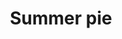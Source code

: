 ---
layout: item
title: Summer pie
item-id: 7218
datatable: true
id: 7218
name: "Summer pie"
members: true
lowalch: 56
highalch: 84
examine: "All the fruits of a very small forest."
monsters:
  - id: 2206
    name: "Starlight"
    members: true
    combat_level: 149
    wiki_url: "https://oldschool.runescape.wiki/w/Starlight"
    drops:
      - quantity: "1"
        rarity: 0.06299212598425197
    image: "https://oldschool.runescape.wiki/images/thumb/1/15/Starlight.png/300px-Starlight.png?f8be1"
  - id: 2207
    name: "Growler"
    members: true
    combat_level: 139
    wiki_url: "https://oldschool.runescape.wiki/w/Growler"
    drops:
      - quantity: "1"
        rarity: 0.06299212598425197
    image: "https://oldschool.runescape.wiki/images/thumb/f/f3/Growler.png/300px-Growler.png?4ef2e"
  - id: 2208
    name: "Bree"
    members: true
    combat_level: 146
    wiki_url: "https://oldschool.runescape.wiki/w/Bree"
    drops:
      - quantity: "1"
        rarity: 0.06299212598425197
    image: "https://oldschool.runescape.wiki/images/thumb/6/64/Bree.png/250px-Bree.png?58670"
  - id: 5862
    name: "Cerberus"
    members: true
    combat_level: 318
    wiki_url: "https://oldschool.runescape.wiki/w/Cerberus"
    drops:
      - quantity: "3"
        rarity: 0.046875
    image: "https://oldschool.runescape.wiki/images/thumb/4/45/Cerberus.png/280px-Cerberus.png?47f4c"
---
